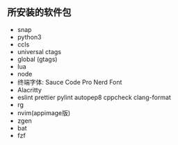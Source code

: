 ## 所安装的软件包
- snap
- python3
- ccls
- universal ctags
- global (gtags)
- lua
- node
- 终端字体: Sauce Code Pro Nerd Font
- Alacritty
- eslint prettier pylint autopep8 cppcheck clang-format
- rg
- nvim(appimage版)
- zgen
- bat
- fzf
